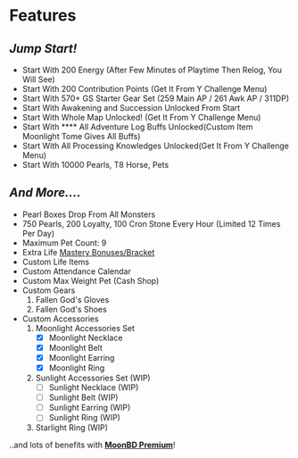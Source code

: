 # Features

## _Jump Start!_

* Start With 200 Energy (After Few Minutes of Playtime Then Relog, You Will See)
* Start With 200 Contribution Points (Get It From Y Challenge Menu)
* Start With 570+ GS Starter Gear Set (259 Main AP / 261 Awk AP / 311DP)
* Start With Awakening and Succession Unlocked From Start
* Start With Whole Map Unlocked! (Get It From Y Challenge Menu)
* Start With **** All Adventure Log Buffs Unlocked(Custom Item Moonlight Tome Gives All Buffs)
* Start With All Processing Knowledges Unlocked(Get It From Y Challenge Menu)
* Start With 10000 Pearls, T8 Horse, Pets

## _And More...._

* Pearl Boxes Drop From All Monsters
* 750 Pearls, 200 Loyalty, 100 Cron Stone Every Hour (Limited 12 Times Per Day)
* Maximum Pet Count: 9&#x20;
* Extra Life [Mastery Bonuses/Bracket](../../wiki/lifeskill-mastery-bonus/)
* Custom Life Items
* Custom Attendance Calendar
* Custom Max Weight Pet (Cash Shop)&#x20;
* Custom Gears
  1. Fallen God's Gloves
  2. Fallen God's Shoes
* Custom Accessories
  1. Moonlight Accessories Set
     * [x] Moonlight Necklace
     * [x] Moonlight Belt
     * [x] Moonlight Earring
     * [x] Moonlight Ring
  2. Sunlight Accessories Set (WIP)
     * [ ] Sunlight Necklace (WIP)
     * [ ] Sunlight Belt (WIP)
     * [ ] Sunlight Earring (WIP)
     * [ ] Sunlight Ring (WIP)
  3. Starlight Ring (WIP)

..and lots of benefits with [**MoonBD Premium**](premium.md)!

